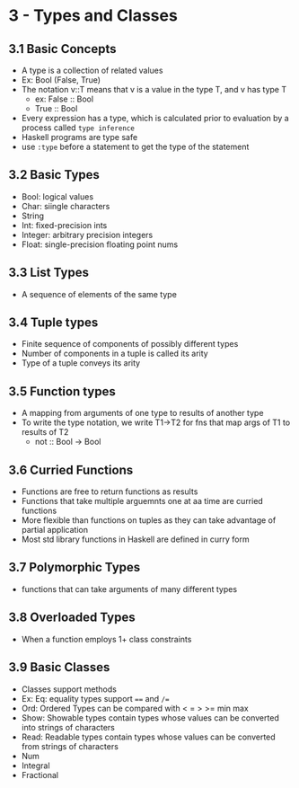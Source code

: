 # 3 - Types and Classes

## 3.1 Basic Concepts

- A type is a collection of related values
- Ex: Bool (False, True)
- The notation v::T means that v is a value in the type T, and v has type T
  - ex: False :: Bool
  - True :: Bool
- Every expression has a type, which is calculated prior to evaluation by a process called `type inference`
- Haskell programs are type safe
- use `:type` before a statement to get the type of the statement

## 3.2 Basic Types

- Bool: logical values
- Char: siingle characters
- String
- Int: fixed-precision ints
- Integer: arbitrary precision integers
- Float: single-precision floating point nums

## 3.3 List Types

- A sequence of elements of the same type

## 3.4 Tuple types

- Finite sequence of components of possibly different types
- Number of components in a tuple is called its arity
- Type of a tuple conveys its arity

## 3.5 Function types

- A mapping from arguments of one type to results of another type
- To write the type notation, we write T1->T2 for fns that map args of T1 to results of T2
  - not :: Bool -> Bool

## 3.6 Curried Functions

- Functions are free to return functions as results
- Functions that take multiple arguemnts one at aa time are curried functions
- More flexible than functions on tuples as they can take advantage of partial application
- Most std library functions in Haskell are defined in curry form

## 3.7 Polymorphic Types

- functions that can take arguments of many different types

## 3.8 Overloaded Types

- When a function employs 1+ class constraints

## 3.9 Basic Classes

- Classes support methods
- Ex: Eq: equality types support `==` and `/=`
- Ord: Ordered Types can be compared with < =  > >= min max
- Show: Showable types contain types whose values can be converted into strings of characters
- Read: Readable types contain types whose values can be converted from strings of characters
- Num
- Integral
- Fractional
